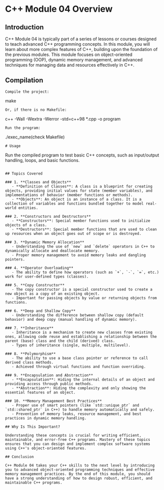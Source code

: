 # C++ Module 04 Overview

## Introduction

C++ Module 04 is typically part of a series of lessons or courses designed to teach advanced C++ programming concepts. In this module, you will learn about more complex features of C++, building upon the foundation of the previous modules. This module focuses on object-oriented programming (OOP), dynamic memory management, and advanced techniques for managing data and resources effectively in C++.

## Compilation

```
Compile the project:
```
make
```
Or, if there is no Makefile:
```
c++ -Wall -Wextra -Werror -std=c++98 *.cpp -o program
```
Run the program:
```
./exec_name(check Makefile)

```
# Usage
```
Run the compiled program to test basic C++ concepts, such as input/output handling, loops, and basic functions.
```

## Topics Covered

### 1. **Classes and Objects**
   - **Definition of Classes**: A class is a blueprint for creating objects, providing initial values for state (member variables), and implementations of behavior (member functions or methods).
   - **Objects**: An object is an instance of a class. It is a collection of variables and functions bundled together to model real-world entities.

### 2. **Constructors and Destructors**
   - **Constructors**: Special member functions used to initialize objects of a class.
   - **Destructors**: Special member functions that are used to clean up resources when an object goes out of scope or is destroyed.

### 3. **Dynamic Memory Allocation**
   - Understanding the use of `new` and `delete` operators in C++ to dynamically allocate and deallocate memory.
   - Proper memory management to avoid memory leaks and dangling pointers.

### 4. **Operator Overloading**
   - The ability to define how operators (such as `+`, `-`, `=`, etc.) work for user-defined types (classes).

### 5. **Copy Constructor**
   - The copy constructor is a special constructor used to create a new object as a copy of an existing object.
   - Important for passing objects by value or returning objects from functions.

### 6. **Deep and Shallow Copy**
   - Understanding the difference between shallow copy (default behavior) and deep copy (manual handling of dynamic memory).

### 7. **Inheritance**
   - Inheritance is a mechanism to create new classes from existing ones, allowing code reuse and establishing a relationship between the parent (base) class and the child (derived) class.
   - Types of inheritance (single, multiple, multilevel).

### 8. **Polymorphism**
   - The ability to use a base class pointer or reference to call derived class methods.
   - Achieved through virtual functions and function overriding.

### 9. **Encapsulation and Abstraction**
   - **Encapsulation**: Hiding the internal details of an object and providing access through public methods.
   - **Abstraction**: Hiding the complexity and only showing the essential features of an object.

### 10. **Memory Management Best Practices**
   - Proper use of smart pointers (like `std::unique_ptr` and `std::shared_ptr` in C++) to handle memory automatically and safely.
   - Prevention of memory leaks, resource management, and best practices in dynamic memory handling.

## Why Is This Important?

Understanding these concepts is crucial for writing efficient, maintainable, and error-free C++ programs. Mastery of these topics ensures that you can design and implement complex software systems using C++'s object-oriented features.

## Conclusion

C++ Module 04 takes your C++ skills to the next level by introducing you to advanced object-oriented programming techniques and effective memory management practices. By the end of this module, you should have a strong understanding of how to design robust, efficient, and maintainable C++ programs.
